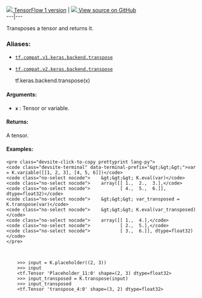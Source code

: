 [ ![](https://tensorflow.google.cn/images/tf_logo_32px.png) TensorFlow 1
version](/versions/r1.15/api_docs/python/tf/keras/backend/transpose) |  [
![](https://tensorflow.google.cn/images/GitHub-Mark-32px.png) View source on
GitHub
](https://github.com/tensorflow/tensorflow/blob/r2.0/tensorflow/python/keras/backend.py#L1907-L1940)  
---|---  
  
Transposes a tensor and returns it.

### Aliases:

  * [`tf.compat.v1.keras.backend.transpose`](/api_docs/python/tf/keras/backend/transpose)
  * [`tf.compat.v2.keras.backend.transpose`](/api_docs/python/tf/keras/backend/transpose)

    
    
    tf.keras.backend.transpose(x)
    

#### Arguments:

  * **`x`** : Tensor or variable.

#### Returns:

A tensor.

#### Examples:

    
    
    <pre class="devsite-click-to-copy prettyprint lang-py">
    <code class="devsite-terminal" data-terminal-prefix="&gt;&gt;&gt;">var = K.variable([[1, 2, 3], [4, 5, 6]])</code>
    <code class="no-select nocode">    &gt;&gt;&gt; K.eval(var)</code>
    <code class="no-select nocode">    array([[ 1.,  2.,  3.],</code>
    <code class="no-select nocode">           [ 4.,  5.,  6.]], dtype=float32)</code>
    <code class="no-select nocode">    &gt;&gt;&gt; var_transposed = K.transpose(var)</code>
    <code class="no-select nocode">    &gt;&gt;&gt; K.eval(var_transposed)</code>
    <code class="no-select nocode">    array([[ 1.,  4.],</code>
    <code class="no-select nocode">           [ 2.,  5.],</code>
    <code class="no-select nocode">           [ 3.,  6.]], dtype=float32)</code>
    </pre>
    
    
    
        >>> input = K.placeholder((2, 3))
        >>> input
        <tf.Tensor 'Placeholder_11:0' shape=(2, 3) dtype=float32>
        >>> input_transposed = K.transpose(input)
        >>> input_transposed
        <tf.Tensor 'transpose_4:0' shape=(3, 2) dtype=float32>
    
    

